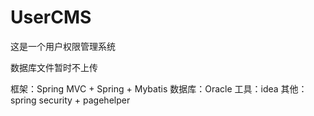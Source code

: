 # UserCMS
这是一个用户权限管理系统

数据库文件暂时不上传



框架：Spring MVC + Spring + Mybatis
数据库：Oracle
工具：idea
其他：spring security + pagehelper
